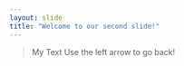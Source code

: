 ```yaml
---
layout: slide
title: "Welcome to our second slide!"
---
```

> My Text
Use the left arrow to go back!
